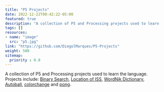 ```yaml
---
title: "P5 Projects"
date: 2022-12-22T00:42:22-05:00
featured: true
description: "A collection of P5 and Processing projects used to learn the language"
tags: []
resources:
- name: "image"
  src: "p5.jpg"
link: "https://github.com/DiegolMarques/P5-Projects"
weight: 500
sitemap:
  priority : 0.8
---
```


A collection of P5 and Processing projects used to learn the language. Projects include: [Binary Search](https://github.com/DiegolMarques/P5-Projects/tree/master/Binary%20Search), [Location of ISS](https://github.com/DiegolMarques/P5-Projects/tree/master/LocationOfISS), [WordNik Dictionary](https://github.com/DiegolMarques/P5-Projects/tree/master/WordNik%20dictionary), [Autoball](https://github.com/DiegolMarques/P5-Projects/tree/master/auto%20ball), [colorchange](https://github.com/DiegolMarques/P5-Projects/tree/master/colorchange) and [pong](https://github.com/DiegolMarques/P5-Projects/tree/master/pong).
